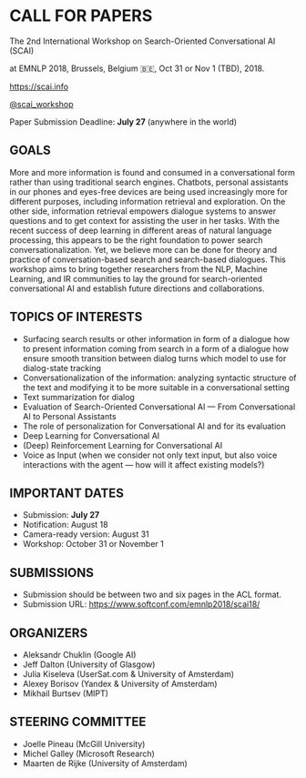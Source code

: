 # CALL FOR PAPERS

The 2nd International Workshop on Search-Oriented Conversational AI (SCAI)


at EMNLP 2018, Brussels, Belgium 🇧🇪, Oct 31 or Nov 1 (TBD), 2018.

<https://scai.info>

[@scai\_workshop](https://twitter.com/scai_workshop)

Paper Submission Deadline: **July 27** (anywhere in the world)


## GOALS
More and more information is found and consumed in a conversational form
rather than using traditional search engines. Chatbots, personal assistants
in our phones and eyes-free devices are being used increasingly more for
different purposes, including information retrieval and exploration. On the
other side, information retrieval empowers dialogue systems to answer
questions and to get context for assisting the user in her tasks.  With the
recent success of deep learning in different areas of natural language
processing, this appears to be the right foundation to power search
conversationalization. Yet, we believe more can be done for theory and
practice of conversation-based search and search-based dialogues.
This workshop aims to bring together researchers from the NLP, Machine
Learning, and IR communities to lay the ground for search-oriented
conversational AI and establish future directions and collaborations.

## TOPICS OF INTERESTS
   * Surfacing search results or other information in form of a dialogue
how to present information coming from search in a form of a dialogue
how ensure smooth transition between dialog turns
which model to use for dialog-state tracking
   * Conversationalization of the information: analyzing syntactic structure
of the text and modifying it to be more suitable in a conversational setting
   * Text summarization for dialog
   * Evaluation of Search-Oriented Conversational AI — From
Conversational AI to Personal Assistants
   * The role of personalization for Conversational AI and for its
evaluation
   * Deep Learning for Conversational AI
   * (Deep) Reinforcement Learning for Conversational AI
   * Voice as Input (when we consider not only text input, but also voice
interactions with the agent — how will it affect existing models?)


## IMPORTANT DATES
  * Submission: **July 27**
  * Notification: August 18
  * Camera-ready version: August 31
  * Workshop: October 31 or November 1

## SUBMISSIONS
  * Submission should be between two and six pages in the ACL format.
  * Submission URL: <https://www.softconf.com/emnlp2018/scai18/>

## ORGANIZERS
- Aleksandr Chuklin (Google AI)
- Jeff Dalton (University of Glasgow)
- Julia Kiseleva (UserSat.com & University of Amsterdam)
- Alexey Borisov (Yandex & University of Amsterdam)
- Mikhail Burtsev (MIPT)

## STEERING COMMITTEE
- Joelle Pineau (McGill University)
- Michel Galley (Microsoft Research)
- Maarten de Rijke (University of Amsterdam)
